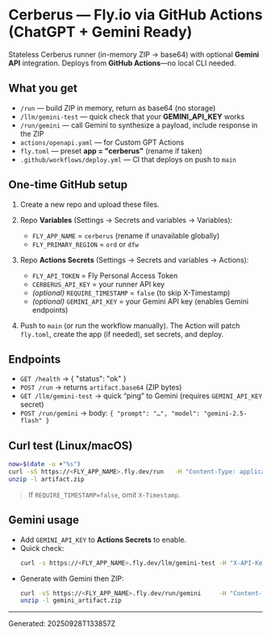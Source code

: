 # Cerberus — Fly.io via GitHub Actions (ChatGPT + Gemini Ready)

Stateless Cerberus runner (in-memory ZIP → base64) with optional **Gemini API** integration. Deploys from **GitHub Actions**—no local CLI needed.

## What you get
- `/run` — build ZIP in memory, return as base64 (no storage)
- `/llm/gemini-test` — quick check that your **GEMINI_API_KEY** works
- `/run/gemini` — call Gemini to synthesize a payload, include response in the ZIP
- `actions/openapi.yaml` — for Custom GPT Actions
- `fly.toml` — preset **app = "cerberus"** (rename if taken)
- `.github/workflows/deploy.yml` — CI that deploys on push to `main`

## One-time GitHub setup
1) Create a new repo and upload these files.

2) Repo **Variables** (Settings → Secrets and variables → Variables):
   - `FLY_APP_NAME` = `cerberus`  (rename if unavailable globally)
   - `FLY_PRIMARY_REGION` = `ord` or `dfw`

3) Repo **Actions Secrets** (Settings → Secrets and variables → Actions):
   - `FLY_API_TOKEN` = Fly Personal Access Token
   - `CERBERUS_API_KEY` = your runner API key
   - *(optional)* `REQUIRE_TIMESTAMP` = `false` (to skip X-Timestamp)
   - *(optional)* `GEMINI_API_KEY` = your Gemini API key (enables Gemini endpoints)

4) Push to `main` (or run the workflow manually). The Action will patch `fly.toml`, create the app (if needed), set secrets, and deploy.

## Endpoints
- `GET /health` → { "status": "ok" }
- `POST /run` → returns `artifact.base64` (ZIP bytes)
- `GET /llm/gemini-test` → quick “ping” to Gemini (requires `GEMINI_API_KEY` secret)
- `POST /run/gemini` → body: `{ "prompt": "…", "model": "gemini-2.5-flash" }`

## Curl test (Linux/macOS)
```bash
now=$(date -u +"%s")
curl -sS https://<FLY_APP_NAME>.fly.dev/run   -H "Content-Type: application/json"   -H "X-API-Key: <CERBERUS_API_KEY>"   -H "X-Timestamp: $now"   -d '{"payload":{"message":"hello from Cerberus!"}}' | jq -r '.artifact.base64' | base64 -d > artifact.zip
unzip -l artifact.zip
```

> If `REQUIRE_TIMESTAMP=false`, omit `X-Timestamp`.

## Gemini usage
- Add `GEMINI_API_KEY` to **Actions Secrets** to enable.
- Quick check:
  ```bash
  curl -s https://<FLY_APP_NAME>.fly.dev/llm/gemini-test -H "X-API-Key: <CERBERUS_API_KEY>"
  ```
- Generate with Gemini then ZIP:
  ```bash
  curl -sS https://<FLY_APP_NAME>.fly.dev/run/gemini     -H "Content-Type: application/json"     -H "X-API-Key: <CERBERUS_API_KEY>"     -d '{"prompt":"Summarize Cerberus in one paragraph."}'   | jq -r '.artifact.base64' | base64 -d > gemini_artifact.zip
  unzip -l gemini_artifact.zip
  ```

---
Generated: 20250928T133857Z

